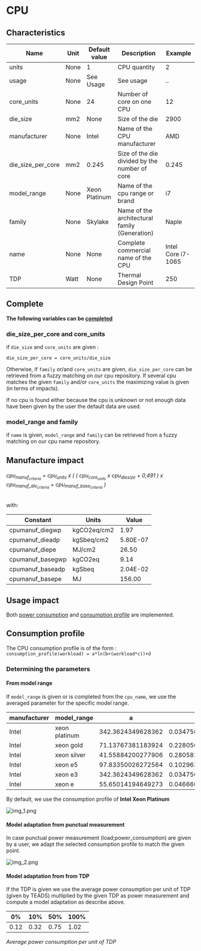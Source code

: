 # CPU

## Characteristics

| Name              | Unit | Default value | Description                                   | Example          |
|-------------------|------|---------------|-----------------------------------------------|------------------|
| units             | None | 1             | CPU quantity                                  | 2                |
| usage             | None | See Usage     | See usage                                     | ..               |
| core_units        | None | 24            | Number of core on one CPU                     | 12               |
| die_size          | mm2  | None          | Size of the die                               | 2900             |
| manufacturer      | None | Intel         | Name of the CPU manufacturer                  | AMD              |
| die_size_per_core | mm2  | 0.245         | Size of the die divided by the number of core | 0.245            |
| model_range       | None | Xeon Platinum | Name of the cpu range or brand                | i7               |
| family            | None | Skylake       | Name of the architectural family (Generation) | Naple            |
| name              | None | None          | Complete commercial name of the CPU           | Intel Core i7-1065 |
| TDP               | Watt | None          | Thermal Design Point                          | 250              |


## Complete

**The following variables can be [completed](complete.md)**

### die_size_per_core and core_units

if ```die_size``` and ```core_units``` are given :

```die_size_per_core = core_units/die_size```

Otherwise, if ```family``` or/and ```core_units``` are given, ```die_size_per_core``` can be retrieved from a fuzzy matching on our cpu repository.
If several cpu matches the given ```family``` and/or ```core_units``` the maximizing value is given (in terms of impacts).

If no cpu is found either because the cpu is unknown or not enough data have been given by the user the default data are used.

### model_range and family

if ```name``` is given, ```model_range``` and ```family``` can be retrieved from a fuzzy matching on our cpu name repository.

## Manufacture impact

<h6>cpu<sub>manuf<sub><em>criteria</em></sub></sub> = cpu<sub>units<sub></sub></sub> x ( ( cpu<sub>core<sub>units</sub></sub> x cpu<sub>diesize</sub> + 0,491 ) x cpu<sub>manuf_die<sub><em>criteria</em></sub></sub> + cpu<sub>manuf_base<sub><em>criteria</em></sub></sub> )</h6>

with:

| Constant         | Units       | Value    |
|------------------|-------------|----------|
| cpumanuf_diegwp  | kgCO2eq/cm2 | 1.97     |
| cpumanuf_dieadp  | kgSbeq/cm2  | 5.80E-07 |
| cpumanuf_diepe   | MJ/cm2      | 26.50    |
| cpumanuf_basegwp | kgCO2eq     | 9.14     |
| cpumanuf_baseadp | kgSbeq      | 2.04E-02 |
| cpumanuf_basepe  | MJ          | 156.00   |


## Usage impact

Both [power consumption](../usage/elec_conso.md) and [consumption profile](../consumption_profile.md) are implemented.

## Consumption profile

The CPU consumption profile is of the form : ```consumption_profile(workload) = a*ln(b+(workload*c))+d```

### Determining the parameters

#### From model range

If ```model_range``` is given or is completed from the ```cpu_name```, we use the averaged parameter for the specific model range.

|manufacturer|model_range  | a                 |b                   |c                 |d                  |
|------------|-------------|-------------------|--------------------|------------------|-------------------|
|Intel       |xeon platinum| 342.3624349628362 |0.034750819765533035|36.89522616719806 |-16.402219089443307|
|Intel       |xeon gold    | 71.13767381183924 |0.2280562153242743  |9.66939980437224  |6.266004455550223  |
|Intel       |xeon silver  | 41.55884200277906 |0.2805828410398358  |8.424085900547572 |4.764407035404158  |
|Intel       |xeon e5      | 97.83350026272564 |0.10296318761911205 |15.726228837967518|-1.8588498922070307|
|Intel       |xeon e3      | 342.3624349628362 |0.034750819765533035|36.89522616719806 |-16.402219089443307|
|Intel       |xeon e       | 55.65014194649273 |0.04666041377084888 |20.41458697644834 |4.243652609400892  |

By default, we use the consumption profile of **Intel Xeon Platinum**

![img_1.png](img_1.png)

#### Model adaptation from punctual measurement

In case punctual power measurement (load;power_consumption) are given by a user, we adapt the selected consumption profile to match the given point.

![img_2.png](img_2.png)

#### Model adaptation from from TDP

If the TDP is given we use the average power consumption per unit of TDP (given by TEADS) multiplied by the given TDP as power measurement and compute a model adaptation as describe above. 

| 0%   | 10%  | 50%   | 100%   |
|------|------|-------|--------|
| 0.12 | 0.32 | 0.75  | 1.02   |
*Average power consumption per unit of TDP*


